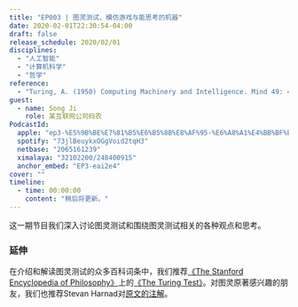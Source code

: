 ```yaml
---
title: "EP003 | 图灵测试、模仿游戏与能思考的机器"
date: 2020-02-01T22:30:54-04:00
draft: false
release_schedule: 2020/02/01
disciplines:
  - "人工智能"
  - "计算机科学"
  - "哲学"
reference:
  - "Turing, A. (1950) Computing Machinery and Intelligence. Mind 49: 433-460."
guest:
  - name: Song Ji
    role: 某互联网公司码农
PodcastId:
  apple: "ep3-%E5%9B%BE%E7%81%B5%E6%B5%8B%E8%AF%95-%E6%A8%A1%E4%BB%BF%E6%B8%B8%E6%88%8F%E4%B8%8E%E8%83%BD%E6%80%9D%E8%80%83%E7%9A%84%E6%9C%BA%E5%99%A8/id1490374590?i=1000464256361"
  spotify: "73jlBeuykxOGgVoid2tqH3"
  netbase: "2065161239"
  ximalaya: "32102200/248400915"
  anchor_embed: "EP3-eai2e4"
cover: ""
timeline:
  - time: 00:00:00
    content: "稍后将更新。"
---
```


这一期节目我们深入讨论图灵测试和围绕图灵测试相关的各种观点和思考。

### 延伸

在介绍和解读图灵测试的众多百科词条中，我们推荐[《The Stanford Encyclopedia of Philosophy》](https://plato.stanford.edu/)上的[《The Turing Test》](https://plato.stanford.edu/archives/spr2019/entries/turing-test/)。对图灵原著感兴趣的朋友，我们也推荐Stevan Harnad对[原文的注解](http://cogprints.org/3322/2/turing.pdf)。
